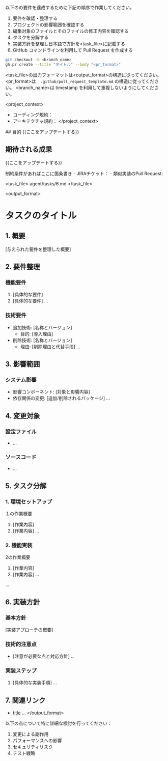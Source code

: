 以下の<Goal>の要件を達成するために下記の順序で作業してください。

1. 要件を確認・整理する
2. プロジェクトの影響範囲を確認する
3. 編集対象のファイルとそのファイルの修正内容を確認する
4. タスクを分解する
5. 実装方針を整理し日本語で方針を<task_file>に記載する
6. GitHub コマンドラインを利用して Pull Request を作成する

```bash
git checkout -b <branch_name>
gh pr create --title "タイトル" --body "<pr_format>"
```

<task_file>の出力フォーマットは<output_format>の構造に従ってください。
<pr_format>は　`.github/pull_request_template.md` の構造に従ってください。
<branch_name>は timestamp を利用して重複しないようにしてください。

<project_context>

- コーディング規約：
- アーキテクチャ規約：
  </project_context>

<goal>
## 目的
{{ここをアップデートする}}

## 期待される成果
{{ここをアップデートする}}
</goal>

<constraints>
制約条件があればここに箇条書き
</constraints>

<resources>
- JIRAチケット：
- 類似実装のPull Request:
</resources>

<task_file>
agent/tasks/6.md
</task_file>

<output_format>

# タスクのタイトル

## 1. 概要

[与えられた要件を整理した概要]

## 2. 要件整理

### 機能要件

1. [具体的な要件]
2. [具体的な要件]
  ...

### 技術要件

- 追加技術: [名称とバージョン]
  - 目的: [導入理由]
- 削除技術: [名称とバージョン]
  - 理由: [削除理由と代替手段]
  ...

## 3. 影響範囲

### システム影響

- 影響コンポーネント: [対象と影響内容]
- 依存関係の変更: [追加/削除されるパッケージ]
  ...

## 4. 変更対象

### 設定ファイル

- [ファイルパス]: [変更内容]
  ...

### ソースコード

- [ファイルパス]: [変更内容]
  ...

## 5. タスク分解

### 1. 環境セットアップ
１の作業概要

1. [作業内容]
2. [作業内容]
  ...

### 2. 機能実装
2の作業概要

1. [作業内容]
2. [作業内容]
  ...

...

## 6. 実装方針

### 基本方針

[実装アプローチの概要]

### 技術的注意点

- [注意が必要な点と対応方針]
  ...

### 実装ステップ

1. [具体的な実装手順]
  ...

## 7. 関連リンク
- [title](URL)
  ...
</output_format>

以下の点について特に詳細な検討を行ってください：

1. 変更による副作用
2. パフォーマンスへの影響
3. セキュリティリスク
4. テスト戦略

